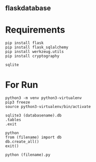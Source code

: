 ## flaskdatabase

# Requirements
 
 ```
 pip install flask
 pip install flask_sqlalchemy
 pip install werkzeug.utils
 pip install cryptography
 ```
 ```
 sqlite
 ```

# For Run

 ```
 python3 -m venv python3-virtualenv
 pip3 freeze
 source python3-virtualenv/bin/activate

 sqlite3 (databasename).db
 .tables
 .exit
 
 python
 from (filename) import db
 db.create_all()
 exit()
 
 python (filename).py
 ```
